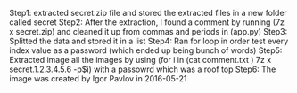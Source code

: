 Step1: extracted secret.zip file and stored the extracted files in a new folder called secret
Step2: After the extraction, I found a comment by running (7z x secret.zip) and cleaned it up from commas and periods in (app.py)
Step3: Splitted the data and stored it in a list
Step4: Ran for loop in order test every index value as a password (which ended up being bunch of words)
Step5: Extracted image all the images by using (for i in (cat comment.txt ) 7z x secret.1.2.3.4.5.6 -p$i) with a passowrd which was a roof top
Step6: The image was created by Igor Pavlov in 2016-05-21
